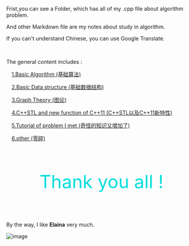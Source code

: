 Frist,you can see a Folder, which has all of my .cpp file about algorithm problem.

And other Markdown file are my notes about study in algorithm.

If you can't understand Chinese, you can use Google Translate.

&nbsp;

The general content includes :

&emsp;[1.Basic Algorithm  (基础算法)](https://github.com/Mulyq/ACM/blob/main/%E5%9F%BA%E7%A1%80%E7%AE%97%E6%B3%95%E6%9D%BF%E5%AD%90.md)

&emsp;[2.Basic Data structure  (基础数据结构)](https://github.com/Mulyq/ACM/blob/main/%E5%9F%BA%E7%A1%80%E6%95%B0%E6%8D%AE%E7%BB%93%E6%9E%84.md)

&emsp;[3.Graph Theory  (图论)](https://github.com/Mulyq/ACM/blob/main/%E5%9B%BE%E8%AE%BA.md)

&emsp;[4.C++STL and new function of C++11  (C++STL以及C++11新特性)](https://github.com/Mulyq/ACM/blob/main/C%2B%2BSTL%E4%BB%A5%E5%8F%8AC%2B%2B11%E6%96%B0%E7%89%B9%E6%80%A7.md)

&emsp;[5.Tutorial of problem I met  (奇怪的知识又增加了)](https://github.com/Mulyq/ACM/blob/main/%E5%A5%87%E6%80%AA%E7%9A%84%E7%9F%A5%E8%AF%86%E5%8F%88%E5%A2%9E%E5%8A%A0%E4%BA%86.md)

&emsp;[6.other  (零碎)](https://github.com/Mulyq/ACM/blob/main/%E9%9B%B6%E7%A2%8E.md)

&nbsp;

&nbsp;

<center><font color ="#00dddd" size = 36 center>Thank you all !</font></center>

&nbsp;

&nbsp;

By the way, I like **Elaina** very much.

![image](https://github.com/Mulyq/private/blob/main/Elaina.jpg)
